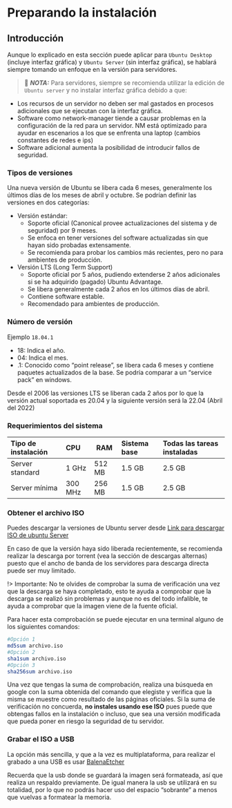 # Preparando la instalación 

## Introducción

Aunque lo explicado en esta sección puede aplicar para `Ubuntu Desktop` (incluye interfaz gráfica) y `Ubuntu Server` (sin interfaz gráfica), se hablará siempre tomando un enfoque en la versión para servidores.

> :pencil: _**NOTA:**_ Para servidores, siempre se recomienda utilizar la edición de `Ubuntu server` y no instalar interfaz gráfica debido a que:

- Los recursos de un servidor no deben ser mal gastados en procesos adicionales que se ejecutan con la interfaz gráfica.
- Software como network-manager tiende a causar problemas en la configuración de la red para un servidor. NM está optimizado para ayudar en escenarios a los que se enfrenta una laptop (cambios constantes de redes e ips)
- Software adicional aumenta la posibilidad de introducir fallos de seguridad.

### Tipos de versiones

Una nueva versión de Ubuntu se libera cada 6 meses, generalmente los últimos días de los meses de abril y octubre. Se podrían definir las versiones en dos categorías:

- Versión estándar:
	- Soporte oficial (Canonical provee actualizaciones del sistema y de seguridad) por 9 meses.
	- Se enfoca en tener versiones del software actualizadas sin que hayan sido probadas extensamente.
	- Se recomienda para probar los cambios más recientes, pero no para ambientes de producción.
- Versión LTS (Long Term Support)
	- Soporte oficial por 5 años, pudiendo extenderse 2 años adicionales si se ha adquirido (pagado) Ubuntu Advantage.
	- Se libera generalmente cada 2 años en los últimos días de abril.
	- Contiene software estable.
	- Recomendado para ambientes de producción.

### Número de versión

Ejemplo `18.04.1`

- 18: Indica el año.
- 04: Indica el mes.
- .1: Conocido como “point release”, se libera cada 6 meses y contiene paquetes actualizados de la base. Se podría comparar a un “service pack” en windows.

Desde el 2006 las versiones LTS se liberan cada 2 años por lo que la versión actual soportada es 20.04 y la siguiente versión será la 22.04 (Abril del 2022)

### Requerimientos del sistema

| Tipo de instalación | CPU      | RAM     |Sistema base|Todas las tareas instaladas|
| :-------            | :------  | -----   |:-----      |:---------                 |
| Server standard     |  1 GHz   | 512 MB  |1.5 GB      |2.5 GB                     |
| Server mínima	      | 300 MHz  | 256 MB  |1.5 GB      |2.5 GB                     |

### Obtener el archivo ISO

Puedes descargar la versiones de Ubuntu server desde [Link para descargar ISO de ubuntu Server](http://www.ubuntu.com/download/server/download)

En caso de que la versión haya sido liberada recientemente, se recomienda realizar la descarga por torrent (vea la sección de descargas alternas) puesto que el ancho de banda de los servidores para descarga directa puede ser muy limitado.

!> Importante: No te olvides de comprobar la suma de verificación una vez que la descarga se haya completado, esto te ayuda a comprobar que la descarga se realizó sin problemas y aunque no es del todo infalible, te ayuda a comprobar que la imagen viene de la fuente oficial. 

Para hacer esta comprobación se puede ejecutar en una terminal alguno de los siguientes comandos:
```bash
#Opción 1
md5sum archivo.iso
#Opción 2
sha1sum archivo.iso
#Opción 3
sha256sum archivo.iso
```

Una vez que tengas la suma de comprobación, realiza una búsqueda en google con la suma obtenida del comando que elegiste y verifica que la misma se muestre como resultado de las páginas oficiales. Si la suma de verificación no concuerda, **no instales usando ese ISO** pues puede que obtengas fallos en la instalación o incluso, que sea una versión modificada que pueda poner en riesgo la seguridad de tu servidor.

### Grabar el ISO a USB

La opción más sencilla, y que a la vez es multiplataforma, para realizar el grabado a una USB es usar [BalenaEtcher](https://www.balena.io/etcher/)

Recuerda que la usb donde se guardará la imagen será formateada, así que realiza un respaldo previamente. De igual manera la usb se utilizará en su totalidad, por lo que no podrás hacer uso del espacio “sobrante” a menos que vuelvas a formatear la memoria.